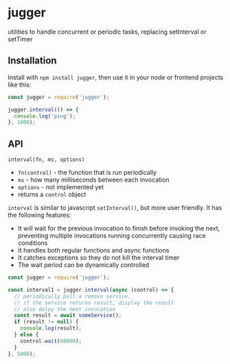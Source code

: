 # jugger

utilities to handle concurrent or periodic tasks, replacing setInterval or setTimer

## Installation

Install with `npm install jugger`, then use it in your node or frontend projects like this:

```js
const jugger = require('jugger');

jugger.interval(() => {
  console.log('ping');
}, 1000);
```



## API

`interval(fn, ms, options)`
* `fn(control)` - the function that is run periodically
* `ms` - how many milliseconds between each invocation
* `options` - not implemented yet
* returns a `control` object

`interval` is similar to javascript `setInterval()`, but more user friendly. It has the following features:
* It will wait for the previous invocation to finish before invoking the next, preventing multiple invocations running concurrently causing race conditions
* It handles both regular functions and async functions
* It catches exceptions so they do not kill the interval timer
* The wait period can be dynamically controlled

```js
const jugger = require('jugger');

const interval1 = jugger.interval(async (control) => {
  // periodically poll a remove service,
  // if the service returns result, display the result
  // else delay the next invocation
  const result = await someService();
  if (result != null) {
    console.log(result);
  } else {
    control.wait(60000);
  }
}, 5000);
```
